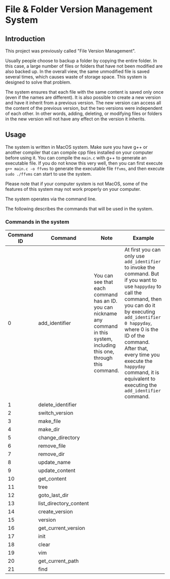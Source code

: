 # File & Folder Version Management System

## Introduction

This project was previously called "File Version Management".

Usually people choose to backup a folder by copying the entire folder. In this case, a large number of files or folders that have not been modified are also backed up. In the overall view, the same unmodified file is saved several times, which causes waste of storage space. This system is designed to solve that problem.

The system ensures that each file with the same content is saved only once (even if the names are different). It is also possible to create a new version and have it inherit from a previous version. The new version can access all the content of the previous version, but the two versions were independent of each other. In other words, adding, deleting, or modifying files or folders in the new version will not have any effect on the version it inherits.

## Usage

The system is written in MacOS system. Make sure you have g++ or another compiler that can compile cpp files installed on your computer before using it. You can compile the `main.c` with g++ to generate an executable file. If you do not know this very well, then you can first execute `g++ main.c -o ffvms` to generate the executable file `ffvms`, and then execute `sudo ./ffvms` can start to use the system.

Please note that if your computer system is not MacOS, some of the features of this system may not work properly on your computer.

The system operates via the command line.

The following describes the commands that will be used in the system.

### Commands in the system

| Command ID | Command                | Note                                                         | Example                                                      |
| ---------- | ---------------------- | ------------------------------------------------------------ | ------------------------------------------------------------ |
| 0          | add_identifier         | You can see that each command has an ID. you can nickname any command in this system, including this one, through this command. | At first you can only use `add_identifier` to invoke the command. But if you want to use `happyday` to call the command, then you can do it by executing `add_identifier 0 happyday`, where 0 is the ID of the command. After that, every time you execute the `happyday` command, it is equivalent to executing the `add_identifier` command. |
| 1          | delete_identifier      |                                                              |                                                              |
| 2          | switch_version         |                                                              |                                                              |
| 3          | make_file              |                                                              |                                                              |
| 4          | make_dir               |                                                              |                                                              |
| 5          | change_directory       |                                                              |                                                              |
| 6          | remove_file            |                                                              |                                                              |
| 7          | remove_dir             |                                                              |                                                              |
| 8          | update_name            |                                                              |                                                              |
| 9          | update_content         |                                                              |                                                              |
| 10         | get_content            |                                                              |                                                              |
| 11         | tree                   |                                                              |                                                              |
| 12         | goto_last_dir          |                                                              |                                                              |
| 13         | list_directory_content |                                                              |                                                              |
| 14         | create_version         |                                                              |                                                              |
| 15         | version                |                                                              |                                                              |
| 16         | get_current_version    |                                                              |                                                              |
| 17         | init                   |                                                              |                                                              |
| 18         | clear                  |                                                              |                                                              |
| 19         | vim                    |                                                              |                                                              |
| 20         | get_current_path       |                                                              |                                                              |
| 21         | find                   |                                                              |                                                              |

